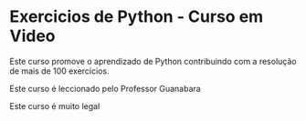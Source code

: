 # Exercicios de Python - Curso em Video

Este curso promove o aprendizado de Python contribuindo com a resolução de mais de 100 exercícios.
 
Este curso é leccionado pelo Professor Guanabara

Este curso é muito legal
